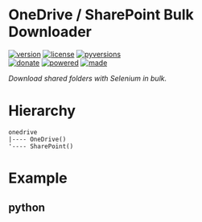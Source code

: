 # OneDrive / SharePoint Bulk Downloader

<badges>[![version](https://img.shields.io/pypi/v/onedrive.svg)](https://pypi.org/project/onedrive/)
[![license](https://img.shields.io/pypi/l/onedrive.svg)](https://pypi.org/project/onedrive/)
[![pyversions](https://img.shields.io/pypi/pyversions/onedrive.svg)](https://pypi.org/project/onedrive/)  
[![donate](https://img.shields.io/badge/Donate-Paypal-0070ba.svg)](https://paypal.me/foxe6)
[![powered](https://img.shields.io/badge/Powered%20by-UTF8-red.svg)](https://paypal.me/foxe6)
[![made](https://img.shields.io/badge/Made%20with-PyCharm-red.svg)](https://paypal.me/foxe6)
</badges>

<i>Download shared folders with Selenium in bulk.</i>

# Hierarchy

```
onedrive
|---- OneDrive()
'---- SharePoint()
```

# Example

## python
```python

```
